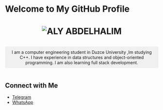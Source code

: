 # Welcome to My GitHub Profile

<div align="center">
  <h1>
    <img src="https://readme-typing-svg.herokuapp.com?font=Arial&weight=bold&size=40&duration=3000&color=000000&center=true&vCenter=true&width=500&height=60&lines=ALY+ABDELHALIM" alt="ALY ABDELHALIM">
  </h1>
</div>

<div align="center">
  <p style="background-color:#f0f0f0;padding:10px;border-radius:5px;display:inline-block;">
    I am a computer engineering student in Duzce University ,Im studying C++. I have experience in data structures and object-oriented programming. I am also learning full stack development.
  </p>
</div>

## Connect with Me

- [Telegram](https://t.me/alyabdelhalim)
- [WhatsApp](https://wa.me/905527797598?text=Hello,%20I%20need%20your%20help%20in...)
